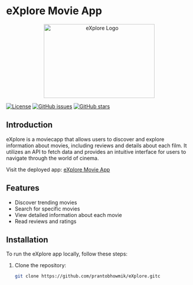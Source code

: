 # eXplore Movie App

<div align="center">
  <img src="https://media2.giphy.com/media/3o7qE1YN7aBOFPRw8E/giphy.gif?cid=ecf05e47gorz8myggdemb4m3c1dc8h2b13pp9lyurrzhl0hy&ep=v1_gifs_search&rid=giphy.gif&ct=g" alt="eXplore Logo" width="300" height="200">
</div>

[![License](https://img.shields.io/badge/license-MIT-blue.svg)](LICENSE)
[![GitHub issues](https://img.shields.io/github/issues/prantobhowmik/eXplore.svg)](https://github.com/prantobhowmik/eXplore/issues)
[![GitHub stars](https://img.shields.io/github/stars/prantobhowmik/eXplore.svg)](https://github.com/prantobhowmik/eXplore/stargazers)

## Introduction

eXplore is a moviecapp that allows users to discover and explore information about movies, including reviews and details about each film. It utilizes an API to fetch data and provides an intuitive interface for users to navigate through the world of cinema.

Visit the deployed app: [eXplore Movie App](https://movie-pranto-bhowmiks-projects.vercel.app/)

## Features

- Discover trending movies
- Search for specific movies
- View detailed information about each movie
- Read reviews and ratings

## Installation

To run the eXplore app locally, follow these steps:

1. Clone the repository:

   ```bash
   git clone https://github.com/prantobhowmik/eXplore.gitc

